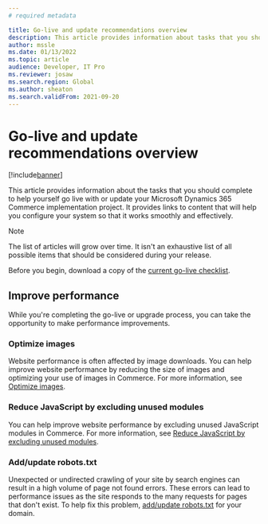 ```yaml
---
# required metadata

title: Go-live and update recommendations overview
description: This article provides information about tasks that you should complete to help yourself go live with or update your Microsoft Dynamics 365 Commerce implementation project.
author: mssle
ms.date: 01/13/2022
ms.topic: article
audience: Developer, IT Pro
ms.reviewer: josaw
ms.search.region: Global
ms.author: sheaton
ms.search.validFrom: 2021-09-20
---
```


# Go-live and update recommendations overview

[!include[banner](../includes/banner.md)]

This article provides information about the tasks that you should complete to help yourself go live with or update your Microsoft Dynamics 365 Commerce implementation project. It provides links to content that will help you configure your system so that it works smoothly and effectively.

> [!NOTE]
> The list of articles will grow over time. It isn't an exhaustive list of all possible items that should be considered during your release.

Before you begin, download a copy of the [current go-live checklist](https://aka.ms/d365fogolivechecklist).

## Improve performance

While you're completing the go-live or upgrade process, you can take the opportunity to make performance improvements.

### Optimize images

Website performance is often affected by image downloads. You can help improve website performance by reducing the size of images and optimizing your use of images in Commerce. For more information, see [Optimize images](performance-optimize-images.md).

### Reduce JavaScript by excluding unused modules

You can help improve website performance by excluding unused JavaScript modules in Commerce. For more information, see [Reduce JavaScript by excluding unused modules](performance-reduce-javascript.md).

### Add/update robots.txt

Unexpected or undirected crawling of your site by search engines can result in a high volume of page not found errors. These errors can lead to performance issues as the site responds to the many requests for pages that don't exist. To help fix this problem, [add/update robots.txt](add-robots-txt.md) for your domain.

